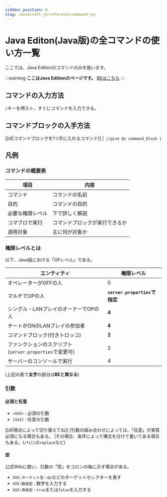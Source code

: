 ```yaml
---
sidebar_position: 0
slug: /minecraft-je/reference/command-je/
---
```


# Java Editon(Java版)の全コマンドの使い方一覧

ここでは、Java Editionのコマンドのみを扱います。

:::warning
**ここはJava Editionのページです。**
[BEはこちら](/minecraft/reference/command-bedrock/)
:::

## コマンドの入力方法

`/`キーを押スト、すぐにコマンドを入力できる。

## コマンドブロックの入手方法

[[dl|コマンドブロックを1つ手に入れるコマンド]]
|```
|/give @s command_block
|```

## 凡例

### コマンドの概要表

|項目|内容|
|---|---|
|コマンド|コマンドの名前|
|目的|コマンドの目的|
|必要な権限レベル|下で詳しく解説|
|コマブロで実行|コマンドブロックが実行できるか|
|適用対象|主に何が対象か|

### 権限レベルとは

以下、Java版における「OPレベル」である。

|エンティティ|権限レベル|
|---|---|
|オペレーターがOFFの人|0|
|マルチでOPの人|**`server.properties`で指定**|
|シングル・LANプレイのオーナーでOPの人|**4**|
|チートがONのLANプレイの参加者|**4**|
|コマンドブロック(付きトロッコ)|**2**|
|ファンクションのスクリプト(`server.properties`で変更可)|2|
|サーバーのコンソールで実行|4|

(上記の表で**太字**の部分は**BEと異なる**)

### 引数

#### 必須と任意

- `<XXX>` : 必須の引数
- `[XXX]` : 任意の引数

[[dl|場合によって切り替えてね]]
|引数の組み合わせによっては、「任意」が実質必須になる場合もある。
|その場合、条件によって構文を分けて書いてある場合もある。(`/fill`の`replace`など)

#### 型

公式Wikiに倣い、引数の「型」をコロンの後に示す場合がある。

- `XXX:ターゲット型` : `@s`などのターゲットセレクターを表す
- `XXX:数値型` : 数字を入力する
- `XXX:真偽型` : `true`または`false`を入力する

